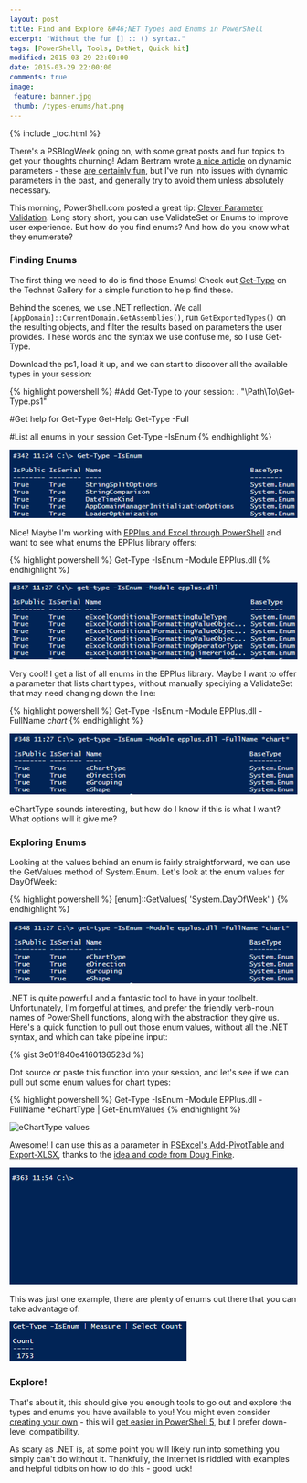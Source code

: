 ```yaml
---
layout: post
title: Find and Explore &#46;NET Types and Enums in PowerShell
excerpt: "Without the fun [] :: () syntax."
tags: [PowerShell, Tools, DotNet, Quick hit]
modified: 2015-03-29 22:00:00
date: 2015-03-29 22:00:00
comments: true
image:
 feature: banner.jpg
 thumb: /types-enums/hat.png
---
```

{% include _toc.html %}

There's a PSBlogWeek going on, with some great posts and fun topics to get your thoughts churning! Adam Bertram wrote [a nice article]((http://www.adamtheautomator.com/psbloggingweek-dynamic-parameters-and-parameter-validation/)) on dynamic parameters - these [are certainly fun](http://stackoverflow.com/a/23001637/3067642), but I've run into issues with dynamic parameters in the past, and generally try to avoid them unless absolutely necessary.

This morning, PowerShell.com posted a great tip: [Clever Parameter Validation](http://powershell.com/cs/blogs/tips/archive/2015/04/02/clever-parameter-validation.aspx). Long story short, you can use ValidateSet or Enums to improve user experience. But how do you find enums? And how do you know what they enumerate?

### Finding Enums

The first thing we need to do is find those Enums! Check out [Get-Type](https://gallery.technet.microsoft.com/scriptcenter/Get-Type-Get-exported-fee19cf7) on the Technet Gallery for a simple function to help find these.

Behind the scenes, we use .NET reflection. We call ```[AppDomain]::CurrentDomain.GetAssemblies()```, run ```GetExportedTypes()``` on the resulting objects, and filter the results based on parameters the user provides. These words and the syntax we use confuse me, so I use Get-Type.

Download the ps1, load it up, and we can start to discover all the available types in your session:

{% highlight powershell %}
#Add Get-Type to your session:
    . "\\Path\To\Get-Type.ps1"

#Get help for Get-Type
    Get-Help Get-Type -Full

#List all enums in your session
    Get-Type -IsEnum
{% endhighlight %}

![IsEnum output](/images/types-enums/isenum.png)

Nice! Maybe I'm working with [EPPlus and Excel through PowerShell](http://ramblingcookiemonster.github.io/PSExcel-Intro/) and want to see what enums the EPPlus library offers:

{% highlight powershell %}
Get-Type -IsEnum -Module EPPlus.dll
{% endhighlight %}

![IsEnum module output](/images/types-enums/isenumepplus.png)

Very cool! I get a list of all enums in the EPPlus library. Maybe I want to offer a parameter that lists chart types, without manually speciying a ValidateSet that may need changing down the line:

{% highlight powershell %}
Get-Type -IsEnum -Module EPPlus.dll -FullName *chart*
{% endhighlight %}

![IsEnum fullname output](/images/types-enums/isenumeppluschart.png)

eChartType sounds interesting, but how do I know if this is what I want? What options will it give me?

### Exploring Enums

Looking at the values behind an enum is fairly straightforward, we can use the GetValues method of System.Enum. Let's look at the enum values for DayOfWeek:

{% highlight powershell %}
[enum]::GetValues( 'System.DayOfWeek' )
{% endhighlight %}

![Enum GetValues](/images/types-enums/isenumeppluschart.png)

.NET is quite powerful and a fantastic tool to have in your toolbelt. Unfortunately, I'm forgetful at times, and prefer the friendly verb-noun names of PowerShell functions, along with the abstraction they give us. Here's a quick function to pull out those enum values, without all the .NET syntax, and which can take pipeline input:

{% gist 3e01f840e4160136523d %}

Dot source or paste this function into your session, and let's see if we can pull out some enum values for chart types:

{% highlight powershell %}
Get-Type -IsEnum -Module EPPlus.dll -FullName *eChartType | Get-EnumValues
{% endhighlight %}

![eChartType values](/images/types-enums/echarttype.png)

Awesome! I can use this as a parameter in [PSExcel's Add-PivotTable and Export-XLSX](http://ramblingcookiemonster.github.io/PSExcel-Intro/#create-pivot-tables-and-charts), thanks to the [idea and code from Doug Finke](https://github.com/dfinke/ImportExcel).

![Add-PivotTable -ChartType](/images/types-enums/charttype.gif)

This was just one example, there are plenty of enums out there that you can take advantage of:

![Add-PivotTable -ChartType](/images/types-enums/enumcount.png)

### Explore!

That's about it, this should give you enough tools to go out and explore the types and enums you have available to you! You might even consider [creating your own](http://www.powershellmagazine.com/2012/10/01/pstip-creating-flagged-enumerations-in-powershell/) - this will [get easier in PowerShell 5](http://www.sapien.com/blog/2015/01/05/enumerators-in-windows-powershell-5-0/), but I prefer down-level compatibility.

As scary as .NET is, at some point you will likely run into something you simply can't do without it. Thankfully, the Internet is riddled with examples and helpful tidbits on how to do this - good luck!